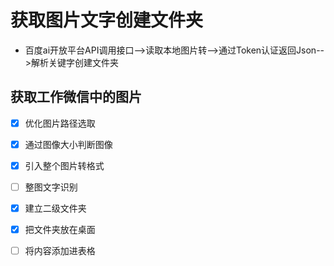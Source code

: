 # 获取图片文字创建文件夹
- 百度ai开放平台API调用接口-->读取本地图片转-->通过Token认证返回Json-->解析关键字创建文件夹

## 获取工作微信中的图片

- [x] 优化图片路径选取
- [x] 通过图像大小判断图像
- [x] 引入整个图片转格式
- [ ] 整图文字识别
- [x] 建立二级文件夹
- [x] 把文件夹放在桌面
- [ ] 将内容添加进表格


